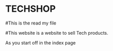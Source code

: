 # TECHSHOP

#This is the read my file

#This website is a website to sell Tech products.

As you start off in the index page
